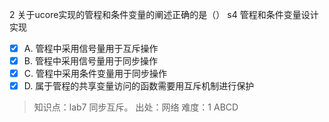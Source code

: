 2
关于ucore实现的管程和条件变量的阐述正确的是（） s4 管程和条件变量设计实现
- [x] A. 管程中采用信号量用于互斥操作
- [x] B. 管程中采用信号量用于同步操作
- [x] C. 管程中采用条件变量用于同步操作
- [x] D. 属于管程的共享变量访问的函数需要用互斥机制进行保护

> 知识点：lab7 同步互斥。
> 出处：网络
> 难度：1
> ABCD
